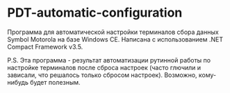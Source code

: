# PDT-automatic-configuration
Программа для автоматической настройки терминалов сбора данных Symbol Motorola на базе Windows CE. Написана с использованием .NET Compact Framework v3.5.

P.S. Эта программа - результат автоматизации рутинной работы по настройке терминалов после сброса настроек (часто глючили и зависали, что решалось только сбросом настроек). Возможно, кому-нибудь будет полезным.
